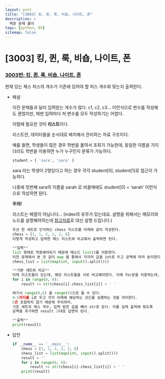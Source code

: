 ```yaml
---
layout: post
title: "[3003] 킹, 퀸, 룩, 비숍, 나이트, 폰"
description: >
  백준 문제 풀이
tags: [python, B5]
sitemap: false
---
```


# [3003] 킹, 퀸, 룩, 비숍, 나이트, 폰
### [3003번: 킹, 퀸, 룩, 비숍, 나이트, 폰](https://www.acmicpc.net/problem/3003)
현재 있는 체스 피스의 개수가 기존에 있어야 할 피스 개수와 맞는지 출력한다.
- 해설
    
    이전 문제들과 달리 입력받는 개수가 많다. c1, c2, c3... 이런식으로 변수를 작성해도 괜찮지만, 매번 입력마다 저 변수를 모두 작성하기는 어렵다.
    
    이럴때 필요한 것이 **리스트**이다.
    
    리스트란, 데이터들을 순서대로 배치해서 관리하는 자료 구조이다. 
    
    예를 들면, 학생들이 많은 경우 학번을 붙여서 조회가 가능한데, 동일한 이름을 가지더라도 학번을 이용하면 누가 누구인지 분류가 가능하다.
    
    ```python
    student = [ 'sara', 'sara' ]
    ```
    
    sara 라는 학생이 2명있다고 하는 경우 각각 student[0], student[1]로 접근이 가능하다.
    
    나중에 첫번째 sara의 이름을 sarah 로 바꿀때에도 student[0] = ‘sarah’ 이런식으로 작성하면 된다.
    
    **주의!**
    
    리스트는 배열이 아닙니다… (index의 유무가 있는데요. 설명을 위해서는 메모리와 노드를 설명해야하는데 [참고자료](https://bigsong.tistory.com/31#:~:text=%EB%A6%AC%EC%8A%A4%ED%8A%B8%EB%9E%80,%EC%9D%98%20%EC%A1%B0%ED%9A%8C%EA%B0%80%20%EA%B0%80%EB%8A%A5%ED%95%98%EB%8B%A4.&text=%ED%95%B4%EB%8B%B9%20%EB%A9%94%EB%AA%A8%EB%A6%AC%EB%A5%BC%20%EC%9C%A0%EC%A7%80%ED%95%B4%EC%95%BC%20%ED%95%9C%EB%8B%A4%EB%8A%94%20%EB%8B%A8%EC%A0%90%EC%9D%B4%20%EC%A1%B4%EC%9E%AC%ED%95%9C%EB%8B%A4.)로 대신 설명 드립니다.)
    
    ```python
    우선 한 세트로 인식하는 chess 리스트를 아래와 같이 작성한다.
    chess = [1, 1, 2, 2, 2, 8]
    이렇게 작성하고 입력한 체스 리스트와 비교해서 출력하면 된다.
    
    **입력**
    list 형태로 적용해야되기 때문에 메소드 list()를 이용한다.
    이전 문제에서 본 것 같이 map 을 통해서 각각의 값을 int로 두고 공백에 따라 분리한다.
    chess_list = list(map(int, input().split()))
    
    **기본 세트와 비교**
    이제 리스트들이 있는데, 해당 리스트들을 서로 비교해야한다. 이때 for문을 이용하는데,
    for i in range(0, 6):
    	result += str(chess[i]-chess_list[i]) + ' '
    
    여기서 range(0,6) 을 range(6)으로 둘 수 있다.
    0~5까지를 i로 두고 각각 아래에 해당하는 코드를 실행하는 것을 의미한다. 
    6은 포함하지 않기 때문에 주의하자.
    기존 세트의 체스 개수, 입력 받은 값을 빼서 str로 둔다. 이를 실제 출력에 맞도록
    공백을 추가하면 result 그대로 답변이 된다.
    
    **출력**
    print(result)
    ```
- 답안
    
    ```python
    if __name__ == '__main__':
        chess = [1, 1, 2, 2, 2, 8]
        chess_list = list(map(int, input().split()))
        result = ''
        for i in range(0, 6):
            result += str(chess[i]-chess_list[i]) + ' '
        print(result)
    ```
